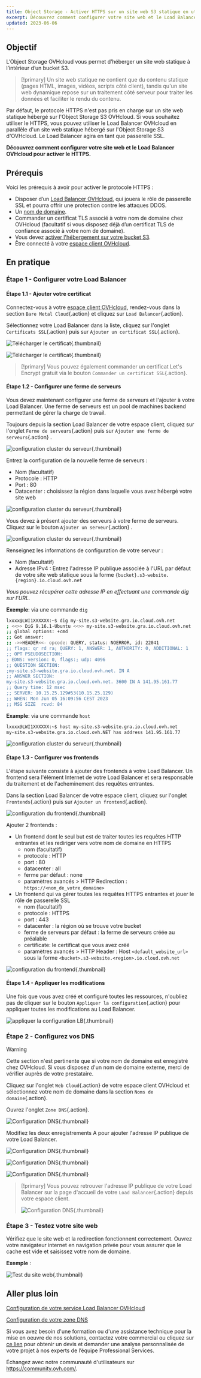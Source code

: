 ```yaml
---
title: Object Storage - Activer HTTPS sur un site web S3 statique en utilisant un domaine personnalisé
excerpt: Découvrez comment configurer votre site web et le Load Balancer OVHcloud pour activer le HTTPS
updated: 2023-06-06
---
```


## Objectif

L’Object Storage OVHcloud vous permet d’héberger un site web statique à l’intérieur d’un bucket S3.

> [!primary]
> Un site web statique ne contient que du contenu statique (pages HTML, images, vidéos, scripts côté client), tandis qu'un site web dynamique repose sur un traitement côté serveur pour traiter les données et faciliter le rendu du contenu.

Par défaut, le protocole HTTPS n'est pas pris en charge sur un site web statique hébergé sur l'Object Storage S3 OVHcloud. Si vous souhaitez utiliser le HTTPS, vous pouvez utiliser le Load Balancer OVHcloud en parallèle d'un site web statique hébergé sur l'Object Storage S3 d'OVHcloud. Le Load Balancer agira en tant que passerelle SSL.

**Découvrez comment configurer votre site web et le Load Balancer OVHcloud pour activer le HTTPS.**

## Prérequis

Voici les prérequis à avoir pour activer le protocole HTTPS :

- Disposer d’un [Load Balancer OVHcloud](https://www.ovhcloud.com/fr/network/load-balancer/), qui jouera le rôle de passerelle SSL et pourra offrir une protection contre les attaques DDOS.
- Un [nom de domaine](https://www.ovhcloud.com/fr/domains/).
- Commander un certificat TLS associé à votre nom de domaine chez OVHcloud (facultatif si vous disposez déjà d’un certificat TLS de confiance associé à votre nom de domaine).
- Vous devez [activer l'hébergement sur votre bucket S3](/pages/storage_and_backup/object_storage/s3_website).
- Être connecté à votre [espace client OVHcloud](/links/manager).

## En pratique

### Étape 1 - Configurer votre Load Balancer

#### Étape 1.1 - Ajouter votre certificat

Connectez-vous à votre [espace client OVHcloud](/links/manager), rendez-vous dans la section `Bare Metal Cloud`{.action} et cliquez sur `Load Balancer`{.action}.

Sélectionnez votre Load Balancer dans la liste, cliquez sur l'onglet `Certificats SSL`{.action} puis sur `Ajouter un certificat SSL`{.action}.

![Télécharger le certificat](images/cert-creation01.png){.thumbnail}

![Télécharger le certificat](images/cert-creation02.png){.thumbnail}

> [!primary]
> Vous pouvez également commander un certificat Let's Encrypt gratuit via le bouton `Commander un certificat SSL`{.action}.

#### Étape 1.2 - Configurer une ferme de serveurs

Vous devez maintenant configurer une ferme de serveurs et l'ajouter à votre Load Balancer. Une ferme de serveurs est un pool de machines backend permettant de gérer la charge de travail.

Toujours depuis la section Load Balancer de votre espace client, cliquez sur l'onglet `Ferme de serveurs`{.action} puis sur `Ajouter une ferme de serveurs`{.action} .

![configuration cluster du serveur](images/serv-cluster-01.png){.thumbnail}

Entrez la configuration de la nouvelle ferme de serveurs :

- Nom (facultatif)
- Protocole : HTTP
- Port : 80
- Datacenter : choisissez la région dans laquelle vous avez hébergé votre site web

![configuration cluster du serveur](images/serv-cluster-02.png){.thumbnail}

Vous devez à présent ajouter des serveurs à votre ferme de serveurs. Cliquez sur le bouton `Ajouter un serveur`{.action} .

![configuration cluster du serveur](images/serv-cluster-03.png){.thumbnail}

Renseignez les informations de configuration de votre serveur :

- Nom (facultatif)
- Adresse IPv4 : Entrez l'adresse IP publique associée à l'URL par défaut de votre site web statique sous la forme `{bucket}.s3-website.{region}.io.cloud.ovh.net`

*Vous pouvez récupérer cette adresse IP en effectuant une commande dig sur l'URL.*

**Exemple**: via une commande `dig`

```sh
lxxxx@LWI1XXXXXX:~$ dig my-site.s3-website.gra.io.cloud.ovh.net
; <<>> DiG 9.16.1-Ubuntu <<>> my-site.s3-website.gra.io.cloud.ovh.net
;; global options: +cmd
;; Got answer:
;; ->>HEADER<<- opcode: QUERY, status: NOERROR, id: 22041
;; flags: qr rd ra; QUERY: 1, ANSWER: 1, AUTHORITY: 0, ADDITIONAL: 1
;; OPT PSEUDOSECTION:
; EDNS: version: 0, flags:; udp: 4096
;; QUESTION SECTION:
;my-site.s3-website.gra.io.cloud.ovh.net. IN A
;; ANSWER SECTION:
my-site.s3-website.gra.io.cloud.ovh.net. 3600 IN A 141.95.161.77
;; Query time: 12 msec
;; SERVER: 10.15.25.129#53(10.15.25.129)
;; WHEN: Mon Jun 05 16:09:56 CEST 2023
;; MSG SIZE  rcvd: 84
```

**Example**: via une commande `host`

```sh
lxxxx@LWI1XXXXXX:~$ host my-site.s3-website.gra.io.cloud.ovh.net
my-site.s3-website.gra.io.cloud.ovh.NET has address 141.95.161.77
```

![configuration cluster du serveur](images/serv-cluster-04.png){.thumbnail}

#### Étape 1.3 - Configurer vos frontends

L'étape suivante consiste à ajouter des frontends à votre Load Balancer. Un frontend sera l'élément Internet de votre Load Balancer et sera responsable du traitement et de l'acheminement des requêtes entrantes.

Dans la section Load Balancer de votre espace client, cliquez sur l'onglet `Frontends`{.action} puis sur `Ajouter un frontend`{.action}.

![configuration du frontend](images/front-01.png){.thumbnail}

Ajouter 2 frontends :

- Un frontend dont le seul but est de traiter toutes les requêtes HTTP entrantes et les rediriger vers votre nom de domaine en HTTPS
    - nom (facultatif)
    - protocole : HTTP
    - port : 80
    - datacenter : all
    - ferme par défaut : none
    - paramètres avancés > HTTP Redirection : `https://<nom_de_votre_domaine>`
- Un frontend qui va gérer toutes les requêtes HTTPS entrantes et jouer le rôle de passerelle SSL
    - nom (facultatif)
    - protocole : HTTPS
    - port : 443
    - datacenter : la région où se trouve votre bucket
    - ferme de serveurs par défaut : la ferme de serveurs créée au préalable
    - certificate: le certificat que vous avez créé
    - paramètres avancés > HTTP Header : Host `<default_website_url>` sous la forme `<bucket>.s3-website.<region>.io.cloud.ovh.net`

![configuration du frontend](images/front-2.PNG){.thumbnail}

#### Étape 1.4 - Appliquer les modifications

Une fois que vous avez créé et configuré toutes les ressources, n'oubliez pas de cliquer sur le bouton `Appliquer la configuration`{.action} pour appliquer toutes les modifications au Load Balancer.

![appliquer la configuration LB](images/LB-apply-conf.PNG){.thumbnail}

### Étape 2 - Configurez vos DNS

> [!warning]
> Cette section n'est pertinente que si votre nom de domaine est enregistré chez OVHcloud. Si vous disposez d'un nom de domaine externe, merci de vérifier auprès de votre prestataire.

Cliquez sur l'onglet `Web Cloud`{.action} de votre espace client OVHcloud et sélectionnez votre nom de domaine dans la section `Noms de domaine`{.action}.

Ouvrez l'onglet `Zone DNS`{.action}.

![Configuration DNS](images/DNS-01.png){.thumbnail}

Modifiez les deux enregistrements A pour ajouter l'adresse IP publique de votre Load Balancer.

![Configuration DNS](images/DNS-02.png){.thumbnail}

![Configuration DNS](images/DNS-03.png){.thumbnail}

![Configuration DNS](images/DNS-04.png){.thumbnail}

> [!primary]
> Vous pouvez retrouver l'adresse IP publique de votre Load Balancer sur la page d'accueil de votre `Load Balancer`{.action} depuis votre espace client.
>
> ![Configuration DNS](images/DNS-05.png){.thumbnail}

### Étape 3 - Testez votre site web

Vérifiez que le site web et la redirection fonctionnent correctement. Ouvrez votre navigateur internet en navigation privée pour vous assurer que le cache est vide et saisissez votre nom de domaine.

**Exemple** : 

![Test du site web](images/test.PNG){.thumbnail}

## Aller plus loin

[Configuration de votre service Load Balancer OVHcloud](/pages/network/load_balancer/use_presentation)

[Configuration de votre zone DNS](/pages/web_cloud/domains/dns_zone_edit)

Si vous avez besoin d'une formation ou d'une assistance technique pour la mise en oeuvre de nos solutions, contactez votre commercial ou cliquez sur [ce lien](https://www.ovhcloud.com/fr/professional-services/) pour obtenir un devis et demander une analyse personnalisée de votre projet à nos experts de l’équipe Professional Services.

Échangez avec notre communauté d'utilisateurs sur <https://community.ovh.com/>.
